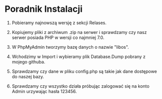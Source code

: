 # Poradnik Instalacji

1) Pobieramy najnowszą wersję z sekcji Relases.

2) Kopiujemy pliki z archiwum .zip na serwer i sprawdzamy czy nasz serwer posiada PHP w wersji co najmniej 7.0.

3) W PhpMyAdmin tworzymy bazę danych o nazwie "libos".

4) Wchodzimy w Import i wybieramy plik Database.Dump pobrany z mojego githuba.

5) Sprawdzamy czy dane w pliku config.php są takie jak dane dostępowe do naszej bazy.

6) Sprawdzamy czy wszystko działa próbując zalogować się na konto Admin urzywając hasła 123456.
